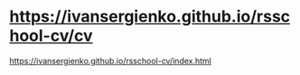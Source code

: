 # https://ivansergienko.github.io/rsschool-cv/cv
https://ivansergienko.github.io/rsschool-cv/index.html

